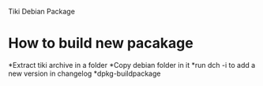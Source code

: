 Tiki Debian Package

<h1>How to build new pacakage</h1>

*Extract tiki archive in a folder
*Copy debian folder in it
*run dch -i to add a new version in changelog
*dpkg-buildpackage

